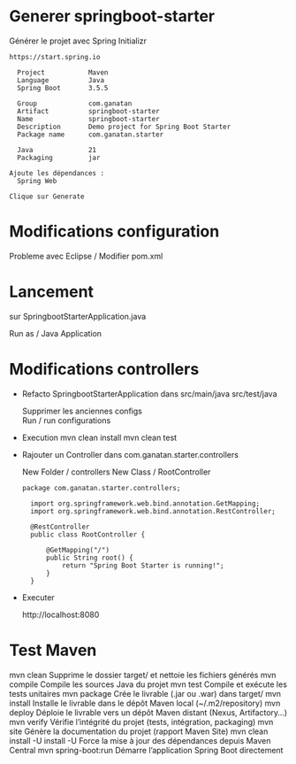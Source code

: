 
# Generer springboot-starter

 Générer le projet avec Spring Initializr
 
    https://start.spring.io

      Project           Maven
      Language          Java
      Spring Boot       3.5.5

      Group             com.ganatan
      Artifact          springboot-starter
      Name              springboot-starter
      Description       Demo project for Spring Boot Starter
      Package name      com.ganatan.starter

      Java              21
      Packaging         jar

    Ajoute les dépendances :
      Spring Web

    Clique sur Generate    

# Modifications configuration

  Probleme avec Eclipse / Modifier pom.xml
  
  <project xmlns="http://maven.apache.org/POM/4.0.0" xmlns:xsi="http://www.w3.org/2001/XMLSchema-instance"
	xsi:schemaLocation="http://maven.apache.org/POM/4.0.0 http://maven.apache.org/xsd/maven-4.0.0.xsd">

# Lancement
  sur SpringbootStarterApplication.java
  
  Run as / Java Application

# Modifications controllers

  - Refacto SpringbootStarterApplication
      dans src/main/java
      src/test/java

    Supprimer les anciennes configs      
      Run / run configurations

  - Execution 
    mvn clean install
    mvn clean test
    
  - Rajouter un Controller dans com.ganatan.starter.controllers
    
    New Folder / controllers
      New Class / RootController
    
        package com.ganatan.starter.controllers;

          import org.springframework.web.bind.annotation.GetMapping;
          import org.springframework.web.bind.annotation.RestController;

          @RestController
          public class RootController {

              @GetMapping("/")
              public String root() {
                  return "Spring Boot Starter is running!";
              }
          }

  - Executer
    
    http://localhost:8080
        
# Test Maven

  mvn clean	              Supprime le dossier target/ et nettoie les fichiers générés
  mvn compile	            Compile les sources Java du projet
  mvn test	              Compile et exécute les tests unitaires
  mvn package	            Crée le livrable (.jar ou .war) dans target/
  mvn install	            Installe le livrable dans le dépôt Maven local (~/.m2/repository)
  mvn deploy	            Déploie le livrable vers un dépôt Maven distant (Nexus, Artifactory…)
  mvn verify	            Vérifie l’intégrité du projet (tests, intégration, packaging)
  mvn site	              Génère la documentation du projet (rapport Maven Site)
  mvn clean install -U    install -U	Force la mise à jour des dépendances depuis Maven Central
  mvn spring-boot:run	    Démarre l’application Spring Boot directement